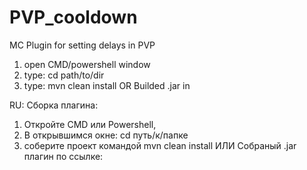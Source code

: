 # PVP_cooldown

MC Plugin for setting delays in PVP
1. open CMD/powershell window
2. type: cd path/to/dir
3. type: mvn clean install OR Builded .jar in

RU: Сборка плагина:
1. Откройте CMD или Powershell,
2. В открывшимся окне: cd путь/к/папке
3. соберите проект командой mvn clean install ИЛИ Собраный .jar плагин по ссылке:
